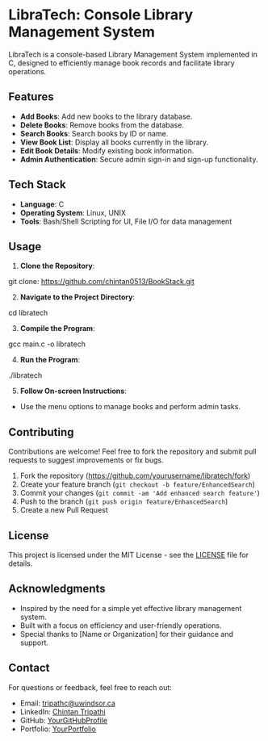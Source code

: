 # LibraTech: Console Library Management System

LibraTech is a console-based Library Management System implemented in C, designed to efficiently manage book records and facilitate library operations.

## Features

- **Add Books**: Add new books to the library database.
- **Delete Books**: Remove books from the database.
- **Search Books**: Search books by ID or name.
- **View Book List**: Display all books currently in the library.
- **Edit Book Details**: Modify existing book information.
- **Admin Authentication**: Secure admin sign-in and sign-up functionality.

## Tech Stack

- **Language**: C
- **Operating System**: Linux, UNIX
- **Tools**: Bash/Shell Scripting for UI, File I/O for data management

## Usage

1. **Clone the Repository**:

git clone: https://github.com/chintan0513/BookStack.git

2. **Navigate to the Project Directory**:

cd libratech

3. **Compile the Program**:

gcc main.c -o libratech

4. **Run the Program**:

./libratech

5. **Follow On-screen Instructions**:

- Use the menu options to manage books and perform admin tasks.

## Contributing

Contributions are welcome! Feel free to fork the repository and submit pull requests to suggest improvements or fix bugs.

1. Fork the repository (https://github.com/yourusername/libratech/fork)
2. Create your feature branch (`git checkout -b feature/EnhancedSearch`)
3. Commit your changes (`git commit -am 'Add enhanced search feature'`)
4. Push to the branch (`git push origin feature/EnhancedSearch`)
5. Create a new Pull Request

## License

This project is licensed under the MIT License - see the [LICENSE](LICENSE) file for details.

## Acknowledgments

- Inspired by the need for a simple yet effective library management system.
- Built with a focus on efficiency and user-friendly operations.
- Special thanks to [Name or Organization] for their guidance and support.

## Contact

For questions or feedback, feel free to reach out:

- Email: tripathc@uwindsor.ca
- LinkedIn: [Chintan Tripathi](https://www.linkedin.com/in/chintantripathi/)
- GitHub: [YourGitHubProfile](https://github.com/chintan0513)
- Portfolio: [YourPortfolio](https://portfolio-chintan0513.vercel.app/)
